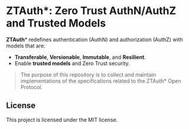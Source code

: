# ZTAuth*: Zero Trust AuthN/AuthZ and Trusted Models

**ZTAuth*** redefines authentication (AuthN) and authorization (AuthZ) with models that are:

- **Transferable**, **Versionable**, **Immutable**, and **Resilient**.
- Enable **trusted models** and Zero Trust security.

> The purpose of this repository is to collect and maintain implementations of the specifications related to the ZTAuth* Open Protocol.

## License

This project is licensed under the MIT license.
